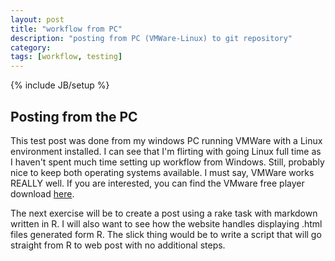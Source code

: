 ```yaml
---
layout: post
title: "workflow from PC"
description: "posting from PC (VMWare-Linux) to git repository"
category: 
tags: [workflow, testing]
---
```

{% include JB/setup %}

## Posting from the PC
This test post was done from my windows PC running VMWare with a Linux environment
installed. I can see that I'm flirting with going Linux full time as I haven't spent
much time setting up workflow from Windows. Still, probably nice to keep both operating
systems available. I must say, VMWare works REALLY well. If you are interested, you can
find the VMware free player download [here](https://my.vmware.com/web/vmware/free#desktop_end_user_computing/vmware_player/5_0).

The next exercise will be to create a post using a rake task with markdown written in 
R. I will also want to see how the website handles displaying .html files generated
form R. The slick thing would be to write a script that will go straight from R to 
web post with no additional steps.